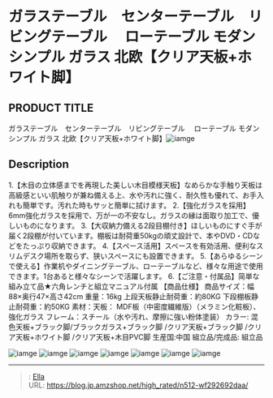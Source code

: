 # ガラステーブル　センターテーブル　リビングテーブル　 ローテーブル モダン シンプル ガラス 北欧【クリア天板&#43;ホワイト脚】


## PRODUCT TITLE 

ガラステーブル　センターテーブル　リビングテーブル　 ローテーブル モダン シンプル ガラス 北欧【クリア天板&#43;ホワイト脚】![iamge](https://b2bfiles1.gigab2b.cn/image/wkseller/301/WF005151/20210804_5478c8c73069f137d1a3d4307344c3b8.jpg)

## Description

1.【木目の立体感までを再現した美しい木目模様天板】なめらかな手触り天板は高級感といい肌触りが兼ね備える上、水や汚れに強く、耐久性も優れて、お手入れも簡単です。汚れた時もサッと簡単に拭けます。
2.【強化ガラスを採用】6mm強化ガラスを採用で、万が一の不安なし。ガラスの縁は面取り加工で、優しいものになります。
3.【大収納力備える2段目棚付き】ほしいものにすぐ手が届く2段棚が付いています。棚板は耐荷重50kgの頑丈設計で、本やDVD・CDなどをたっぷり収納できます。
4.【スペース活用】スペースを有効活用、便利なスリムデスク場所を取らず、狭いスペースにも設置できます。
5.【あらゆるシーンで使える】作業机やダイニングテーブル、ローテーブルなど、様々な用途で使用できます。1台あると様々なシーンで活躍します。
6.【ご注意・付属品】简単な組み立て品★六角レンチと組立マニュアル付属
【商品仕様】
商品サイズ：幅88×奥行47×高さ42cm
重量：16kg    上段天板静止耐荷重：約80KG  下段棚板静止耐荷重：約50KG
素材：天板： MDF板（中密度繊維版）（メラミン化粧板）、強化ガラス フレーム：スチール（水や汚れ、摩擦に強い粉体塗装）
カラー: 混色天板&#43;ブラック脚/ブラックガラス&#43;ブラック脚 /クリア天板&#43;ブラック脚 /クリア天板&#43;ホワイト脚 /クリア天板&#43;木目PVC脚
生産国:中国
組立品/完成品: 組立品



![iamge](https://b2bfiles1.gigab2b.cn/image/wkseller/301/WF005151/20200114_476ee7f90e3e14f43afd9e1055c4bed0.jpg)
![iamge](https://b2bfiles1.gigab2b.cn/image/wkseller/301/WF005151/20200114_4add7eca79a3121f603413c651acc1c6.jpg)
![iamge](https://b2bfiles1.gigab2b.cn/image/wkseller/301/WF005151/20200114_5d382c1c668086ccf89b4a4f72457bb0.jpg)
![iamge](https://b2bfiles1.gigab2b.cn/image/wkseller/301/WF005151/20200526_3ad11d6e29767a82def38ca06c2ac283.jpg)
![iamge](https://b2bfiles1.gigab2b.cn/image/wkseller/301/WF005151/20210804_0e2464d212a0087c8cee0f2c468a577e.jpg)
![iamge](https://b2bfiles1.gigab2b.cn/image/wkseller/301/WF005151/20210804_1112b2cf2996c63977982c5cf5368049.jpg)
![iamge](https://b2bfiles1.gigab2b.cn/image/wkseller/301/WF005151/20210804_1af748aa8a89f7f78711e5d64bbca04b.jpg)


---

> : [Ella](https://blog.jp.amzshop.net/)  
> URL: https://blog.jp.amzshop.net/high_rated/n512-wf292692daa/  

